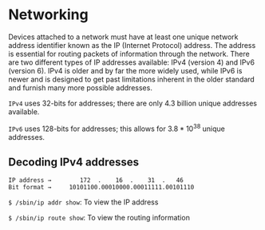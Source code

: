 # Networking

Devices attached to a network must have at least one unique network address identifier known as the IP (Internet Protocol) address. The address is essential for routing packets of information through the network. There are two different types of IP addresses available: IPv4 (version 4) and IPv6 (version 6). IPv4 is older and by far the more widely used, while IPv6 is newer and is designed to get past limitations inherent in the older standard and furnish many more possible addresses.

`IPv4` uses 32-bits for addresses; there are only 4.3 billion unique addresses available.

`IPv6` uses 128-bits for addresses; this allows for $3.8*10^{38}$ unique addresses.

## Decoding IPv4 addresses

```
IP address →        172  .    16  .    31  .   46
Bit format →     10101100.00010000.00011111.00101110
```
`$ /sbin/ip addr show`: To view the IP address

`$ /sbin/ip route show`: To view the routing information
